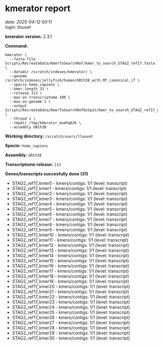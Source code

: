 # kmerator report
*date: 2025-04-12 00:11*  
*login: tlouvet*

**kmerator version:** 2.3.1

**Command:**

```
kmerator \
  --fasta-file Scripts/RecreateData/KmerToSearchRef/kmer_to_search_STAG2_ref17.fasta \
  --datadir /scratch/indexes/kmerator/ \
  --genome /scratch/indexes/jellyfish/human/GRCh38_with_MT_canonical.jf \
  --specie homo_sapiens \
  --kmer-length 31 \
  --release 113 \
  --max-on-transcriptome 100 \
  --max-on-genome 1 \
  --output Scripts/RecreateData/KmerToSearchRefOutput/kmer_to_search_STAG2_ref17_output \
  --thread 1 \
  --tmpdir /tmp/kmerator_msmhq62k \
  --assembly GRCh38
```

**Working directory:** `/scratch/users/tlouvet`

**Specie:** `homo_sapiens`

**Assembly:** `GRCh38`

**Transcriptome release:** `113`

**Genes/transcripts succesfully done (31)**

- STAG2_ref17_kmer0 - kmers/contigs: 1/1 (level: transcript)
- STAG2_ref17_kmer1 - kmers/contigs: 1/1 (level: transcript)
- STAG2_ref17_kmer2 - kmers/contigs: 1/1 (level: transcript)
- STAG2_ref17_kmer3 - kmers/contigs: 1/1 (level: transcript)
- STAG2_ref17_kmer4 - kmers/contigs: 1/1 (level: transcript)
- STAG2_ref17_kmer5 - kmers/contigs: 1/1 (level: transcript)
- STAG2_ref17_kmer6 - kmers/contigs: 1/1 (level: transcript)
- STAG2_ref17_kmer7 - kmers/contigs: 1/1 (level: transcript)
- STAG2_ref17_kmer8 - kmers/contigs: 1/1 (level: transcript)
- STAG2_ref17_kmer9 - kmers/contigs: 1/1 (level: transcript)
- STAG2_ref17_kmer10 - kmers/contigs: 1/1 (level: transcript)
- STAG2_ref17_kmer11 - kmers/contigs: 1/1 (level: transcript)
- STAG2_ref17_kmer12 - kmers/contigs: 1/1 (level: transcript)
- STAG2_ref17_kmer13 - kmers/contigs: 1/1 (level: transcript)
- STAG2_ref17_kmer14 - kmers/contigs: 1/1 (level: transcript)
- STAG2_ref17_kmer15 - kmers/contigs: 1/1 (level: transcript)
- STAG2_ref17_kmer16 - kmers/contigs: 1/1 (level: transcript)
- STAG2_ref17_kmer17 - kmers/contigs: 1/1 (level: transcript)
- STAG2_ref17_kmer18 - kmers/contigs: 1/1 (level: transcript)
- STAG2_ref17_kmer19 - kmers/contigs: 1/1 (level: transcript)
- STAG2_ref17_kmer20 - kmers/contigs: 1/1 (level: transcript)
- STAG2_ref17_kmer21 - kmers/contigs: 1/1 (level: transcript)
- STAG2_ref17_kmer22 - kmers/contigs: 1/1 (level: transcript)
- STAG2_ref17_kmer23 - kmers/contigs: 1/1 (level: transcript)
- STAG2_ref17_kmer24 - kmers/contigs: 1/1 (level: transcript)
- STAG2_ref17_kmer25 - kmers/contigs: 1/1 (level: transcript)
- STAG2_ref17_kmer26 - kmers/contigs: 1/1 (level: transcript)
- STAG2_ref17_kmer27 - kmers/contigs: 1/1 (level: transcript)
- STAG2_ref17_kmer28 - kmers/contigs: 1/1 (level: transcript)
- STAG2_ref17_kmer29 - kmers/contigs: 1/1 (level: transcript)
- STAG2_ref17_kmer30 - kmers/contigs: 1/1 (level: transcript)
